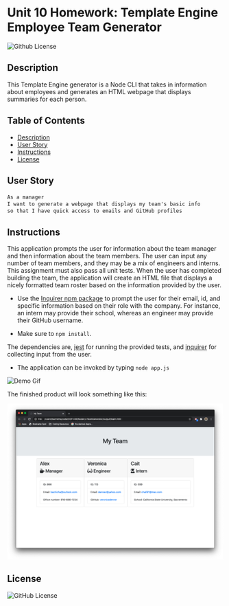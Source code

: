 # Unit 10 Homework: Template Engine Employee Team Generator 
![Github License](https://img.shields.io/badge/made%20by-%40alexbachicha-success)

## Description

This Template Engine generator is a Node CLI that takes in information about employees and generates an HTML webpage that displays summaries for each person.


## Table of Contents

* [Description](#description)
* [User Story](#userstory)
* [Instructions](#instructions)
* [License](#license)


## User Story

```
As a manager
I want to generate a webpage that displays my team's basic info
so that I have quick access to emails and GitHub profiles
```


## Instructions

This application prompts the user for information about the team manager and then information about the team members. The user can input any number of team members, and they may be a mix of engineers and interns. This assignment must also pass all unit tests. When the user has completed building the team, the application will create an HTML file that displays a nicely formatted team roster based on the information provided by the user. 

* Use the [Inquirer npm package](https://github.com/SBoudrias/Inquirer.js/) to prompt the user for their email, id, and specific information based on their role with the company. For instance, an intern may provide their school, whereas an engineer may provide their GitHub username.

* Make sure to `npm install`.

The dependencies are, [jest](https://jestjs.io/) for running the provided tests, and [inquirer](https://www.npmjs.com/package/inquirer) for collecting input from the user.

* The application can be invoked by typing `node app.js`

![Demo Gif](assets/demo.gif/)

The finished product will look something like this:

![Screenshot](assets/webpage.png/)


## License 

![GitHub License](https://img.shields.io/npm/l/inquirer)
